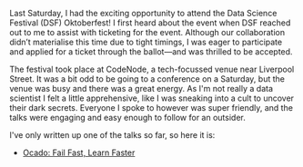Last Saturday, I had the exciting opportunity to attend the Data Science Festival (DSF) Oktoberfest! I first heard about the event when DSF reached out to me to assist with ticketing for the event. Although our collaboration didn’t materialise this time due to tight timings, I was eager to participate and applied for a ticket through the ballot—and was thrilled to be accepted.

The festival took place at CodeNode, a tech-focussed venue near Liverpool Street. It was a bit odd to be going to a conference on a Saturday, but the venue was busy and there was a great energy. As I'm not really a data scientist I felt a little apprehensive, like I was sneaking into a cult to uncover their dark secrets. Everyone I spoke to however was super friendly, and the talks were engaging and easy enough to follow for an outsider.

I've only written up one of the talks so far, so here it is:

- [Ocado: Fail Fast, Learn Faster](/2024/10/30/Ocado-Fail-Fast-Learn-Faster.html)